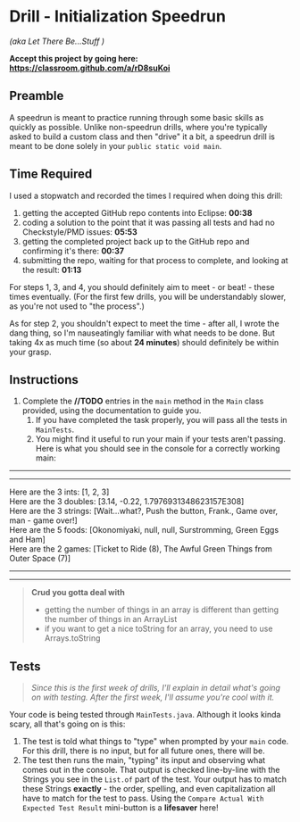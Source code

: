 # Drill - Initialization Speedrun

_(aka Let There Be...Stuff )_

**Accept this project by going here: https://classroom.github.com/a/rD8suKoi**

## Preamble

A speedrun is meant to practice running through some basic skills as quickly as possible. Unlike non-speedrun drills, where you're typically asked to build a custom class and then "drive" it a bit, a speedrun drill is meant to be done solely in your `public static void main`.

## Time Required

I used a stopwatch and recorded the times I required when doing this drill:

1. getting the accepted GitHub repo contents into Eclipse: **00:38**
2. coding a solution to the point that it was passing all tests and had no Checkstyle/PMD issues: **05:53**
3. getting the completed project back up to the GitHub repo and confirming it's there: **00:37**
4. submitting the repo, waiting for that process to complete,  and looking at the result: **01:13**

For steps 1, 3, and 4, you should definitely aim to meet - or beat! - these times eventually. (For the first few drills, you will be understandably slower, as you're not used to "the process".)

As for step 2, you shouldn't expect to meet the time - after all, I wrote the dang thing, so I'm nauseatingly familiar with what needs to be done. But taking 4x as much time (so about **24 minutes**) should definitely be within your grasp.


## Instructions

1. Complete the  **//TODO** entries in the `main` method in the `Main` class provided, using the documentation to guide you.
   1. If you have completed the task properly, you will pass all the tests in `MainTests`.
   2. You might find it useful to run your main if your tests aren't passing. Here is what you should see in the console for a correctly working main:

---
---

Here are the 3 ints: [1, 2, 3]  
Here are the 3 doubles: [3.14, -0.22, 1.7976931348623157E308]  
Here are the 3 strings: [Wait...what?, Push the button, Frank., Game over, man - game over!]  
Here are the 5 foods: [Okonomiyaki, null, null, Surstromming, Green Eggs and Ham]  
Here are the 2 games: [Ticket to Ride (8), The Awful Green Things from Outer Space (7)]  

---
---

> **Crud you gotta deal with**
> - getting the number of things in an array is different than getting the number of things in an ArrayList
> - if you want to get a nice toString for an array, you need to use Arrays.toString


## Tests

> *Since this is the first week of drills, I'll explain in detail what's going on with testing. After the first week, I'll assume you're cool with it.*

Your code is being tested through `MainTests.java`. Although it looks kinda scary, all that's going on is this:


1. The test is told what things to "type" when prompted by your `main` code. For this drill, there is no input, but for all future ones, there will be.
2. The test then runs the main, "typing" its input and observing what comes out in the console. That output is checked line-by-line with the Strings you see in the `List.of` part of the test. Your output has to match these Strings **exactly** - the order, spelling, and even capitalization all have to match for the test to pass. Using the `Compare Actual With Expected Test Result` mini-button is a **lifesaver** here!




